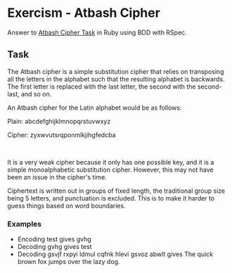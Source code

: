 # Exercism - Atbash Cipher

Answer to
[Atbash Cipher Task](https://github.com/exercism/x-common/blob/master/atbash-cipher.md)
in Ruby using BDD with RSpec.

## Task

The Atbash cipher is a simple substitution cipher that relies on transposing all
the letters in the alphabet such that the resulting alphabet is backwards. The
first letter is replaced with the last letter, the second with the second-last,
and so on.

An Atbash cipher for the Latin alphabet would be as follows:

Plain:  abcdefghijklmnopqrstuvwxyz

Cipher: zyxwvutsrqponmlkjihgfedcba

<br>

It is a very weak cipher because it only has one possible key, and it is a
simple monoalphabetic substitution cipher. However, this may not have been an
issue in the cipher's time.

Ciphertext is written out in groups of fixed length, the traditional group size
being 5 letters, and punctuation is excluded. This is to make it harder to guess
things based on word boundaries.

### Examples

* Encoding test gives gvhg
* Decoding gvhg gives test
* Decoding gsvjf rxpyi ldmul cqfnk hlevi gsvoz abwlt gives
  The quick brown fox jumps over the lazy dog.
